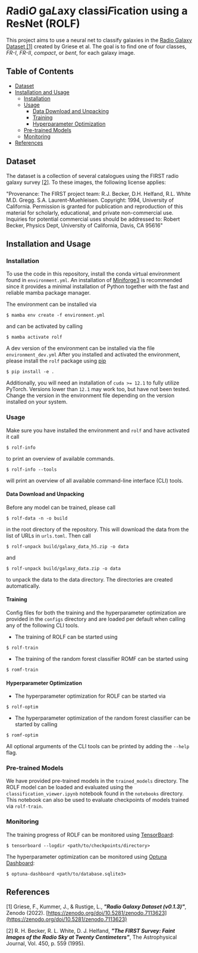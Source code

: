 # *R*adi*O* ga*L*axy classi*F*ication using a ResNet (ROLF)

This project aims to use a neural net to classify galaxies in the
[Radio Galaxy Dataset [1]](https://zenodo.org/records/7120632) created by Griese et al.
The goal is to find one of four classes, *FR-I*, *FR-II*, *compact*, or *bent*,
for each galaxy image.

## Table of Contents

* [Dataset](#dataset)
* [Installation and Usage](#installation-and-usage)
  * [Installation](#installation)
  * [Usage](#usage)
    * [Data Download and Unpacking](#data-download-and-unpacking)
    * [Training](#training)
    * [Hyperparameter Optimization](#hyperparameter-optimization)
  * [Pre-trained Models](#pre-trained-models)
  * [Monitoring](#monitoring)
* [References](#references)

## Dataset

The dataset is a collection of several catalogues using the FIRST radio galaxy
survey [[2]](https://ui.adsabs.harvard.edu/abs/1995ApJ...450..559B/abstract).
To these images, the following license applies:

"Provenance: The FIRST project team: R.J. Becker, D.H. Helfand, R.L. White M.D. Gregg. S.A. Laurent-Muehleisen.
Copyright: 1994, University of California. Permission is granted for publication and reproduction of this material
for scholarly, educational, and private non-commercial use. Inquiries for potential commercial uses should be
addressed to: Robert Becker, Physics Dept, University of California, Davis, CA 95616"


## Installation and Usage

### Installation

To use the code in this repository, install the conda virtual environment found in
`environment.yml`. An installation of [Miniforge3](https://github.com/conda-forge/miniforge) is recommended since
it provides a minimal installation of Python together with the fast and reliable mamba package
manager.

The environment can be installed via
```
$ mamba env create -f environment.yml
```
and can be activated by calling
```
$ mamba activate rolf
```

A dev version of the environment can be installed via the file `environment_dev.yml`
After you installed and activated the environment, please install the `rolf` package
using [pip](https://pypi.org/project/pip/)
```
$ pip install -e .
```

Additionally, you will need an installation of `cuda >= 12.1` to fully utilize PyTorch.
Versions lower than `12.1` may work too, but have not been tested. Change the version
in the environment file depending on the version installed on your system.

### Usage
Make sure you have installed the environment and `rolf` and have activated it
call
```
$ rolf-info
```
to print an overview of available commands.
```
$ rolf-info --tools
```
will print an overview of all available command-line interface (CLI) tools.

#### Data Download and Unpacking
Before any model can be trained, please call
```
$ rolf-data -n -o build
```
in the root directory of the repository. This will download the data from the
list of URLs in `urls.toml`. Then call
```
$ rolf-unpack build/galaxy_data_h5.zip -o data
```
and
```
$ rolf-unpack build/galaxy_data.zip -o data
```
to unpack the data to the data directory. The directories are created automatically.

#### Training
Config files for both the training and the hyperparameter optimization are provided in the `configs` directory
and are loaded per default when calling any of the following CLI tools.
- The training of ROLF can be started using
```
$ rolf-train
```
- The training of the random forest classifier ROMF can be started using
```
$ romf-train
```

#### Hyperparameter Optimization
- The hyperparameter optimization for ROLF can be started via
```
$ rolf-optim
```
- The hyperparameter optimization of the random forest classifier can be started by calling
```
$ romf-optim
```
All optional arguments of the CLI tools can be printed by adding the `--help` flag.

### Pre-trained Models
We have provided pre-trained models in the `trained_models` directory.
The ROLF model can be loaded and evaluated using the `classification_viewer.ipynb` notebook
found in the `notebooks` directory. This notebook can also be used to evaluate checkpoints
of models trained via `rolf-train`.

### Monitoring
The training progress of ROLF can be monitored using [TensorBoard](https://www.tensorflow.org/tensorboard):
```
$ tensorboard --logdir <path/to/checkpoints/directory>
```
The hyperparameter optimization can be monitored using [Optuna Dashboard](https://optuna-dashboard.readthedocs.io/en/latest/):
```
$ optuna-dashboard <path/to/database.sqlite3>
```

## References
[1] Griese, F., Kummer, J., & Rustige, L., ***"Radio Galaxy Dataset (v0.1.3)"***, Zenodo (2022).
[https://zenodo.org/doi/10.5281/zenodo.7113623](https://zenodo.org/doi/10.5281/zenodo.7113623)

[2] R. H. Becker, R. L. White, D. J. Helfand, ***"The FIRST Survey: Faint Images of the Radio Sky at Twenty Centimeters"***,
The Astrophysical Journal, Vol. 450, p. 559 (1995).
